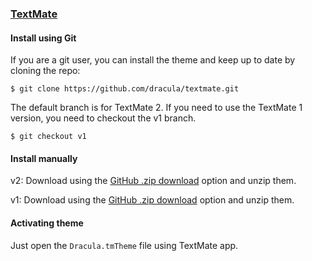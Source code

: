 ### [TextMate](http://macromates.com/)

#### Install using Git

If you are a git user, you can install the theme and keep up to date by cloning the repo:

    $ git clone https://github.com/dracula/textmate.git

The default branch is for TextMate 2. If you need to use the TextMate 1 version, you need to checkout the v1 branch.

    $ git checkout v1

#### Install manually

v2: Download using the [GitHub .zip download](https://github.com/dracula/textmate/archive/v2.zip) option and unzip them.

v1: Download using the [GitHub .zip download](https://github.com/dracula/textmate/archive/v1.zip) option and unzip them.

#### Activating theme

Just open the `Dracula.tmTheme` file using TextMate app.
